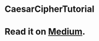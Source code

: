 # CaesarCipherTutorial
# Read it on [Medium](https://medium.com/@nikhil.cse16/cryptographic-algorithms-in-kotlin-caesar-cipher-f5aae7af58aa).


